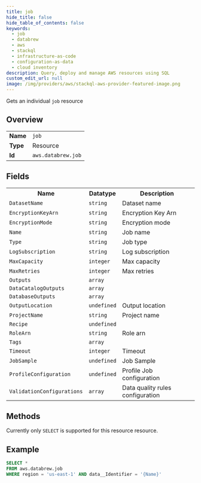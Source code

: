 ```yaml
---
title: job
hide_title: false
hide_table_of_contents: false
keywords:
  - job
  - databrew
  - aws
  - stackql
  - infrastructure-as-code
  - configuration-as-data
  - cloud inventory
description: Query, deploy and manage AWS resources using SQL
custom_edit_url: null
image: /img/providers/aws/stackql-aws-provider-featured-image.png
---
```

Gets an individual <code>job</code> resource

## Overview
<table><tbody>
<tr><td><b>Name</b></td><td><code>job</code></td></tr>
<tr><td><b>Type</b></td><td>Resource</td></tr>
<tr><td><b>Id</b></td><td><code>aws.databrew.job</code></td></tr>
</tbody></table>

## Fields
<table><tbody>
<tr><th>Name</th><th>Datatype</th><th>Description</th></tr>
<tr><td><code>DatasetName</code></td><td><code>string</code></td><td>Dataset name</td></tr><tr><td><code>EncryptionKeyArn</code></td><td><code>string</code></td><td>Encryption Key Arn</td></tr><tr><td><code>EncryptionMode</code></td><td><code>string</code></td><td>Encryption mode</td></tr><tr><td><code>Name</code></td><td><code>string</code></td><td>Job name</td></tr><tr><td><code>Type</code></td><td><code>string</code></td><td>Job type</td></tr><tr><td><code>LogSubscription</code></td><td><code>string</code></td><td>Log subscription</td></tr><tr><td><code>MaxCapacity</code></td><td><code>integer</code></td><td>Max capacity</td></tr><tr><td><code>MaxRetries</code></td><td><code>integer</code></td><td>Max retries</td></tr><tr><td><code>Outputs</code></td><td><code>array</code></td><td></td></tr><tr><td><code>DataCatalogOutputs</code></td><td><code>array</code></td><td></td></tr><tr><td><code>DatabaseOutputs</code></td><td><code>array</code></td><td></td></tr><tr><td><code>OutputLocation</code></td><td><code>undefined</code></td><td>Output location</td></tr><tr><td><code>ProjectName</code></td><td><code>string</code></td><td>Project name</td></tr><tr><td><code>Recipe</code></td><td><code>undefined</code></td><td></td></tr><tr><td><code>RoleArn</code></td><td><code>string</code></td><td>Role arn</td></tr><tr><td><code>Tags</code></td><td><code>array</code></td><td></td></tr><tr><td><code>Timeout</code></td><td><code>integer</code></td><td>Timeout</td></tr><tr><td><code>JobSample</code></td><td><code>undefined</code></td><td>Job Sample</td></tr><tr><td><code>ProfileConfiguration</code></td><td><code>undefined</code></td><td>Profile Job configuration</td></tr><tr><td><code>ValidationConfigurations</code></td><td><code>array</code></td><td>Data quality rules configuration</td></tr>
</tbody></table>

## Methods
Currently only <code>SELECT</code> is supported for this resource resource.

## Example
```sql
SELECT * 
FROM aws.databrew.job
WHERE region = 'us-east-1' AND data__Identifier = '{Name}'
```
